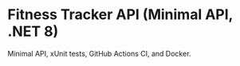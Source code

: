 # Fitness Tracker API (Minimal API, .NET 8)

 Minimal API, xUnit tests, GitHub Actions CI, and Docker.
 
